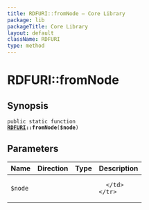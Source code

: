 ```yaml
---
title: RDFURI::fromNode — Core Library
package: lib
packageTitle: Core Library
layout: default
className: RDFURI
type: method
---
```


# RDFURI::fromNode

## Synopsis

<code>public static function <b><a href="RDFURI">RDFURI</a>::fromNode</b>(<b>$node</b>)</code>

## Parameters

<table>
  <thead>
    <tr>
      <th>Name</th>
      <th>Direction</th>
      <th>Type</th>
      <th>Description</th>
    </tr>
  </thead>
  <tbody>
    <tr>
      <td><code>$node</code>
      <td><i></i></td>
      <td></td>
      <td>

      </td>
    </tr>
  </tbody>
</table>

